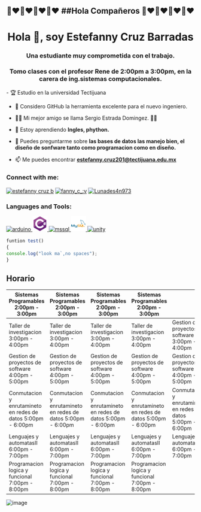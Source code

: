 
<h2 align="center">🤍❤🤍❤🤍❤🤍❤ ##Hola Compañeros 🤍❤🤍❤🤍❤🤍❤</h2>


<h1 align="center">Hola 👋, soy Estefanny Cruz Barradas</h1>
<h3 align="center">Una estudiante muy comprometida con el trabajo.</h3>
<h3 align="center">Tomo clases con el profesor Rene de 2:00pm a 3:00pm, en la carera de ing.sistemas computacionales.</h3>
- 🏆 Estudio en la universidad Tectijuana

- 🤔 Considero GitHub la herramienta excelente para el nuevo ingeniero.

- 🐙🦑 Mi mejor amigo se llama Sergio Estrada Domingez. 🐙🦑  

- 🌱 Estoy aprendiendo **Ingles, phython.**

- 💬 Puedes preguntarme sobre **las bases de datos las manejo bien, el diseño de sonfware tanto como programacion como en diseño.**

- 📫 Me puedes encontrar **estefanny.cruz201@tectijuana.edu.mx**

<h3 align="left">Connect with me:</h3>
<p align="left">
<a href="https://fb.com/estefanny cruz b" target="blank"><img align="center" src="https://raw.githubusercontent.com/rahuldkjain/github-profile-readme-generator/master/src/images/icons/Social/facebook.svg" alt="estefanny cruz b" height="30" width="40" /></a>
<a href="https://instagram.com/fanny_c_:v" target="blank"><img align="center" src="https://raw.githubusercontent.com/rahuldkjain/github-profile-readme-generator/master/src/images/icons/Social/instagram.svg" alt="fanny_c_:v" height="30" width="40" /></a>
<a href="https://discord.gg/Lunades4n973" target="blank"><img align="center" src="https://raw.githubusercontent.com/rahuldkjain/github-profile-readme-generator/master/src/images/icons/Social/discord.svg" alt="Lunades4n973" height="30" width="40" /></a>
</p>

<h3 align="left">Languages and Tools:</h3>
<p align="left"> <a href="https://www.arduino.cc/" target="_blank" rel="noreferrer"> <img src="https://cdn.worldvectorlogo.com/logos/arduino-1.svg" alt="arduino" width="40" height="40"/> </a> <a href="https://www.w3schools.com/cs/" target="_blank" rel="noreferrer"> <img src="https://raw.githubusercontent.com/devicons/devicon/master/icons/csharp/csharp-original.svg" alt="csharp" width="40" height="40"/> </a> <a href="https://www.microsoft.com/en-us/sql-server" target="_blank" rel="noreferrer"> <img src="https://www.svgrepo.com/show/303229/microsoft-sql-server-logo.svg" alt="mssql" width="40" height="40"/> </a> <a href="https://www.mysql.com/" target="_blank" rel="noreferrer"> <img src="https://raw.githubusercontent.com/devicons/devicon/master/icons/mysql/mysql-original-wordmark.svg" alt="mysql" width="40" height="40"/> </a> <a href="https://unity.com/" target="_blank" rel="noreferrer"> <img src="https://www.vectorlogo.zone/logos/unity3d/unity3d-icon.svg" alt="unity" width="40" height="40"/> </a> </p>

```javascript
funtion test()
{
console.log("look ma`,no spaces");
}
```
##  Horario ##

| Sistemas Programables    2:00pm - 3:00pm                                     | Sistemas Programables    2:00pm - 3:00pm                                     | Sistemas Programables    2:00pm - 3:00pm                                     | Sistemas Programables    2:00pm - 3:00pm                                     |                                                                              |
|------------------------------------------------------------------------------|------------------------------------------------------------------------------|------------------------------------------------------------------------------|------------------------------------------------------------------------------|------------------------------------------------------------------------------|
| Taller de investigacion    3:00pm - 4:00pm                                   | Taller de investigacion    3:00pm - 4:00pm                                   | Taller de investigacion    3:00pm - 4:00pm                                   | Taller de investigacion    3:00pm - 4:00pm                                   |   Gestion de proyectos        de software  3:00pm - 4:00pm                   |
| Gestion de proyectos        de software    4:00pm - 5:00pm                   | Gestion de proyectos        de software    4:00pm - 5:00pm                   | Gestion de proyectos        de software    4:00pm - 5:00pm                   | Gestion de proyectos        de software    4:00pm - 5:00pm                   | Gestion de proyectos        de software    4:00pm - 5:00pm                   |
|     Conmutacion y     enrutamineto en      redes de datos    5:00pm - 6:00pm |     Conmutacion y     enrutamineto en      redes de datos    5:00pm - 6:00pm |     Conmutacion y     enrutamineto en      redes de datos    5:00pm - 6:00pm |     Conmutacion y     enrutamineto en      redes de datos    5:00pm - 6:00pm |     Conmutacion y     enrutamineto en      redes de datos    5:00pm - 6:00pm |
| Lenguajes y automatasII      6:00pm - 7:00pm                                 | Lenguajes y automatasII      6:00pm - 7:00pm                                 | Lenguajes y automatasII      6:00pm - 7:00pm                                 | Lenguajes y automatasII      6:00pm - 7:00pm                                 | Lenguajes y automatasII      6:00pm - 7:00pm                                 |
| Programacion logica y           funcional      7:00pm - 8:00pm               | Programacion logica y           funcional      7:00pm - 8:00pm               | Programacion logica y           funcional      7:00pm - 8:00pm               | Programacion logica y           funcional      7:00pm - 8:00pm               |                                                                              |

![image](https://user-images.githubusercontent.com/71289132/217960162-d37f8bef-036a-4c84-a1cf-6a0935031180.png)




